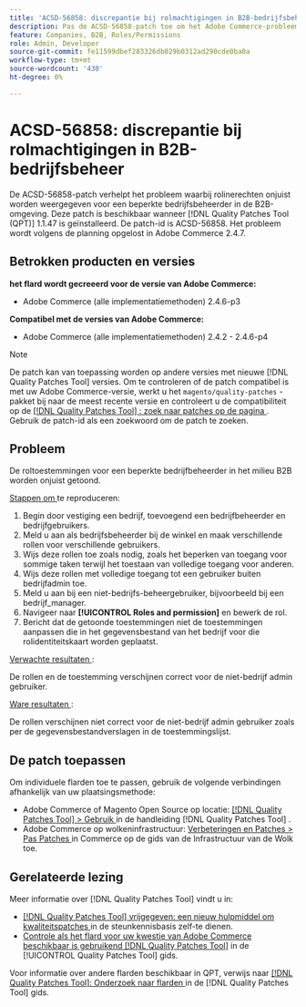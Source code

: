 ```yaml
---
title: 'ACSD-56858: discrepantie bij rolmachtigingen in B2B-bedrijfsbeheer'
description: Pas de ACSD-56858-patch toe om het Adobe Commerce-probleem te verhelpen, waarbij rolinerechten onjuist worden weergegeven voor een beperkte bedrijfsbeheerder in de B2B-omgeving.
feature: Companies, B2B, Roles/Permissions
role: Admin, Developer
source-git-commit: fe11599dbef283326db029b0312ad290cde0ba0a
workflow-type: tm+mt
source-wordcount: '430'
ht-degree: 0%

---
```


# ACSD-56858: discrepantie bij rolmachtigingen in B2B-bedrijfsbeheer

De ACSD-56858-patch verhelpt het probleem waarbij rolinerechten onjuist worden weergegeven voor een beperkte bedrijfsbeheerder in de B2B-omgeving. Deze patch is beschikbaar wanneer [!DNL Quality Patches Tool (QPT)] 1.1.47 is geïnstalleerd. De patch-id is ACSD-56858. Het probleem wordt volgens de planning opgelost in Adobe Commerce 2.4.7.

## Betrokken producten en versies

**het flard wordt gecreeerd voor de versie van Adobe Commerce:**

* Adobe Commerce (alle implementatiemethoden) 2.4.6-p3

**Compatibel met de versies van Adobe Commerce:**

* Adobe Commerce (alle implementatiemethoden) 2.4.2 - 2.4.6-p4

>[!NOTE]
>
>De patch kan van toepassing worden op andere versies met nieuwe [!DNL Quality Patches Tool] versies. Om te controleren of de patch compatibel is met uw Adobe Commerce-versie, werkt u het `magento/quality-patches` -pakket bij naar de meest recente versie en controleert u de compatibiliteit op de [[!DNL Quality Patches Tool] : zoek naar patches op de pagina ](https://experienceleague.adobe.com/tools/commerce-quality-patches/index.html) . Gebruik de patch-id als een zoekwoord om de patch te zoeken.

## Probleem

De roltoestemmingen voor een beperkte bedrijfbeheerder in het milieu B2B worden onjuist getoond.

<u> Stappen om </u> te reproduceren:

1. Begin door vestiging een bedrijf, toevoegend een bedrijfbeheerder en bedrijfgebruikers.
1. Meld u aan als bedrijfsbeheerder bij de winkel en maak verschillende rollen voor verschillende gebruikers.
1. Wijs deze rollen toe zoals nodig, zoals het beperken van toegang voor sommige taken terwijl het toestaan van volledige toegang voor anderen.
1. Wijs deze rollen met volledige toegang tot een gebruiker buiten bedrijfadmin toe.
1. Meld u aan bij een niet-bedrijfs-beheergebruiker, bijvoorbeeld bij een bedrijf_manager.
1. Navigeer naar **[!UICONTROL Roles and permission]** en bewerk de rol.
1. Bericht dat de getoonde toestemmingen niet de toestemmingen aanpassen die in het gegevensbestand van het bedrijf voor die rolidentiteitskaart worden geplaatst.

<u> Verwachte resultaten </u>:

De rollen en de toestemming verschijnen correct voor de niet-bedrijf admin gebruiker.

<u> Ware resultaten </u>:

De rollen verschijnen niet correct voor de niet-bedrijf admin gebruiker zoals per de gegevensbestandverslagen in de toestemmingslijst.

## De patch toepassen

Om individuele flarden toe te passen, gebruik de volgende verbindingen afhankelijk van uw plaatsingsmethode:

* Adobe Commerce of Magento Open Source op locatie: [[!DNL Quality Patches Tool]  > Gebruik ](/help/tools/quality-patches-tool/usage.md) in de handleiding [!DNL Quality Patches Tool] .
* Adobe Commerce op wolkeninfrastructuur: [ Verbeteringen en Patches > Pas Patches ](https://experienceleague.adobe.com/docs/commerce-cloud-service/user-guide/develop/upgrade/apply-patches.html) in Commerce op de gids van de Infrastructuur van de Wolk toe.

## Gerelateerde lezing

Meer informatie over [!DNL Quality Patches Tool] vindt u in:

* [[!DNL Quality Patches Tool]  vrijgegeven: een nieuw hulpmiddel om kwaliteitspatches ](https://experienceleague.adobe.com/en/docs/commerce-knowledge-base/kb/announcements/commerce-announcements/magento-quality-patches-released-new-tool-to-self-serve-quality-patches) in de steunkennisbasis zelf-te dienen.
* [ Controle als het flard voor uw kwestie van Adobe Commerce beschikbaar is gebruikend  [!DNL Quality Patches Tool]](/help/tools/quality-patches-tool/patches-available-in-qpt/check-patch-for-magento-issue-with-magento-quality-patches.md) in de [!UICONTROL Quality Patches Tool] gids.


Voor informatie over andere flarden beschikbaar in QPT, verwijs naar [[!DNL Quality Patches Tool]: Onderzoek naar flarden ](https://experienceleague.adobe.com/tools/commerce-quality-patches/index.html) in de [!DNL Quality Patches Tool] gids.
